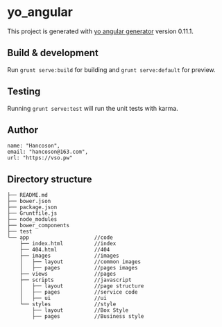 # yo_angular

This project is generated with [yo angular generator](https://github.com/yeoman/generator-angular)
version 0.11.1.

## Build & development

Run `grunt serve:build` for building and `grunt serve:default` for preview.

## Testing

Running `grunt serve:test` will run the unit tests with karma.


## Author

    name: "Hancoson",
    email: "hancoson@163.com",
    url: "https://vso.pw"


## Directory structure

```
├── README.md               
├── bower.json            
├── package.json        
├── Gruntfile.js      
├── node_modules
├── bower_components
├── test	
└── app                     //code
    ├── index.html          //index
    ├── 404.html            //404
    ├── images              //images
    │   ├── layout          //common images
    │   ├── pages           //pages images
    ├── views               //pages
    ├── scripts             //javascript
    │   ├── layout          //page structure
    │   ├── pages           //service code
    │   ├── ui              //ui
    └── styles              //style
        ├── layout          //Box Style
        ├── pages           //Business style
```
